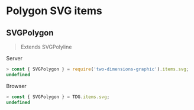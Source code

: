 # Polygon SVG items



## SVGPolygon

> Extends SVGPolyline

Server
```javascript
> const { SVGPolygon } = require('two-dimensions-graphic').items.svg;
undefined
```

Browser
```javascript
> const { SVGPolygon } = TDG.items.svg;
undefined
```
